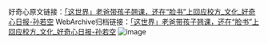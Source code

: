 好奇心原文链接：[「这世界」老爸带孩子翘课，还在“脸书”上回应校方_文化_好奇心日报-孙若空](https://www.qdaily.com/articles/9240.html)
WebArchive归档链接：[「这世界」老爸带孩子翘课，还在“脸书”上回应校方_文化_好奇心日报-孙若空](http://web.archive.org/web/20190623153940/https://www.qdaily.com/articles/9240.html)
![image](http://ww3.sinaimg.cn/large/007d5XDply1g3vewhvya2j30u048skjl)